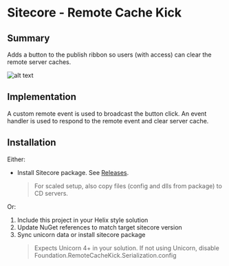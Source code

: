﻿﻿Sitecore - Remote Cache Kick
==============

Summary
--------------
Adds a button to the publish ribbon so users (with access) can clear the remote server caches.

![alt text](https://github.com/digitalParkour/Community.Foundation.RemoteCacheKick/raw/master/screenshots/Button.png "Custom cache clear button in publish ribbon")

Implementation
--------------
A custom remote event is used to broadcast the button click.
An event handler is used to respond to the remote event and clear server cache.

Installation
--------------
Either:
* Install Sitecore package. See [Releases](https://github.com/digitalParkour/Community.Foundation.RemoteCacheKick/releases).
	> For scaled setup, also copy files (config and dlls from package) to CD servers.

Or:
1. Include this project in your Helix style solution
2. Update NuGet references to match target sitecore version
3. Sync unicorn data or install sitecore package
    > Expects Unicorn 4+ in your solution.
    > If not using Unicorn, disable Foundation.RemoteCacheKick.Serialization.config